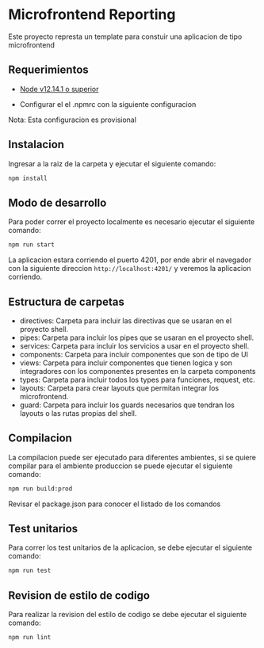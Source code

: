 # Microfrontend Reporting

Este proyecto represta un template para constuir una aplicacion de tipo microfrontend

## Requerimientos

- [Node v12.14.1 o superior](https://nodejs.org/es/)

- Configurar el el .npmrc con la siguiente configuracion

Nota: Esta configuracion es provisional

## Instalacion

Ingresar a la raiz de la carpeta y ejecutar el siguiente comando:

```sh
npm install
```

## Modo de desarrollo

Para poder correr el proyecto localmente es necesario ejecutar el siguiente comando:

```sh
npm run start
```

La aplicacion estara corriendo el puerto 4201, por ende abrir el navegador con la siguiente direccion `http://localhost:4201/` y veremos la aplicacion corriendo.

## Estructura de carpetas

- directives: Carpeta para incluir las directivas que se usaran en el proyecto shell.
- pipes: Carpeta para incluir los pipes que se usaran en el proyecto shell.
- services: Carpeta para incluir los servicios a usar en el proyecto shell.
- components: Carpeta para incluir componentes que son de tipo de UI
- views: Carpeta para incluir componentes que tienen logica y son integradores con los componentes presentes en la carpeta components
- types: Carpeta para incluir todos los types para funciones, request, etc.
- layouts: Carpeta para crear layouts que permitan integrar los microfrontend.
- guard: Carpeta para incluir los guards necesarios que tendran los layouts o las rutas propias del shell.

## Compilacion

La compilacion puede ser ejecutado para diferentes ambientes, si se quiere compilar para el ambiente produccion se puede ejecutar el siguiente comando:

```sh
npm run build:prod
```

Revisar el package.json para conocer el listado de los comandos

## Test unitarios

Para correr los test unitarios de la aplicacion, se debe ejecutar el siguiente comando:

```sh
npm run test
```

## Revision de estilo de codigo

Para realizar la revision del estilo de codigo se debe ejecutar el siguiente comando:

```sh
npm run lint
```
